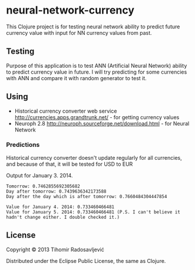 # neural-network-currency

This Clojure project is for testing neural network ability to predict future currency value with input for NN currency values from past.

## Testing

Purpose of this application is to test ANN (Artificial Neural Network) ability to predict currency value in future. I will try predicting for some currencies with ANN and compare it with random generator to test it.

## Using

 - Historical currency converter web service http://currencies.apps.grandtrunk.net/ - for getting currency values
 - Neuroph 2.8 http://neuroph.sourceforge.net/download.html - for Neural Network

### Predictions

Historical currency converter doesn't update regularly for all currencies, and because of that, it will be tested for USD to EUR

Output for January 3. 2014.
```
Tomorrow: 0.7462855692305682
Day after tomorrow: 0.7439636342173588
Day after the day which is after tomorrow: 0.7660484304447854
```

```
Value for January 4. 2014: 0.733460466481
Value for January 5. 2014: 0.733460466481 (P.S. I can't believe it hadn't change either. I double checked it.)
```
 
## License

Copyright © 2013 Tihomir Radosavljević

Distributed under the Eclipse Public License, the same as Clojure.

